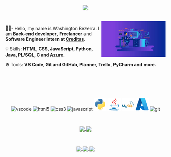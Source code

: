 <p align="center">
<img src="./header.svg" />
</p>
<br>


<img src="./banner.png" max-width="300px" width="40%" align="right">


<p align="left"> 
 ✌🏽- Hello, my name is Washington Bezerra. I am <strong>Back-end developer</strong>, <strong>Freelancer</strong> and <strong>Software Engineer Intern at <a href="https://www.creditas.com/">Creditas</a></strong>.
</p>


<p align="left">
 💡 Skills: <strong>HTML, CSS, JavaScript, Python, Java, PL/SQL, C and Azure.</strong>
</p>


<p align="left">
  ⚙️ Tools: <strong>VS Code, Git and GitHub, Planner, Trello, PyCharm and more.</strong>
</p>


<br>
<br>
<br>
<br>


<p align="center">
   <a>
      <img src="https://cdn.jsdelivr.net/gh/devicons/devicon/icons/vscode/vscode-original.svg" alt="vscode" width="40" height="40"/>
   </a>
   <a>
      <img src="https://cdn.jsdelivr.net/gh/devicons/devicon/icons/html5/html5-plain.svg" alt="html5" width="40" height="40"/>
   </a>
   <a>
      <img src="https://cdn.jsdelivr.net/gh/devicons/devicon/icons/css3/css3-plain.svg" alt="css3" width="40" height="40"/>
   </a>
   <a>
      <img src="https://cdn.jsdelivr.net/gh/devicons/devicon/icons/javascript/javascript-original.svg" alt="javascript" width="40" height="40"/>
   </a>
   <a>
      <img src="https://raw.githubusercontent.com/devicons/devicon/2ae2a900d2f041da66e950e4d48052658d850630/icons/python/python-original.svg" alt="Python" width="40" height="40"/>
   </a>
   <a>
      <img src="https://raw.githubusercontent.com/devicons/devicon/2ae2a900d2f041da66e950e4d48052658d850630/icons/java/java-original.svg" alt="Java" width="40" height="40"/>
   </a>
   <a>
      <img src="https://raw.githubusercontent.com/devicons/devicon/2ae2a900d2f041da66e950e4d48052658d850630/icons/mysql/mysql-original-wordmark.svg" alt="MySQL" width="40" height="40"/>
   </a>
   <a>
      <img src="https://raw.githubusercontent.com/devicons/devicon/2ae2a900d2f041da66e950e4d48052658d850630/icons/azure/azure-original.svg" alt="Azure" width="40" height="40"/>
   </a>
   <a>
      <img src="https://cdn.jsdelivr.net/gh/devicons/devicon/icons/git/git-original.svg" alt="git" width="40" height="40"/>
   </a>
</p>

<br>

<p align="center">
  <a href="https://github.com/washington-bezerra">
    <img
      align="center"
      height="150em"
      src="https://github-readme-stats.vercel.app/api?username=washington-bezerra&theme=radical"
    />
  </a>
  <a href="https://github.com/washington-bezerra">
    <img
      align="center"
      height="150em"
      src="https://github-readme-stats.vercel.app/api/top-langs/?username=washington-bezerra&hide=html&layout=compact&theme=radical"
    />
  </a>
</p>

<br>

<p align="center">
  <a href="https://instagram.com/_washingtonluis">
    <img
      align="center"
      src="https://img.shields.io/badge/-Instagram-6610F2?style=for-the-badge&logo=Instagram&logoColor=FFFFFF&link=https://www.instagram.com/_washingtonluis_"
    />
  </a>
  <a href="https://discord.gg/CvtGmYGJ">
    <img
      align="center"
      src="https://img.shields.io/badge/-discord-6610F2?style=for-the-badge&logo=discord&logoColor=FFFFFF&link=https://www.linkedin.com/in/washington-bezerra">
  </a>
  <a href="https://www.linkedin.com/in/washington-bezerra">
    <img
         align="center"
         src="https://img.shields.io/badge/-linkedin-6610F2?style=for-the-badge&logo=linkedin&logoColor=FFFFFF&link=https://www.linkedin.com/in/washington-bezerra">
  </a>

</p>
